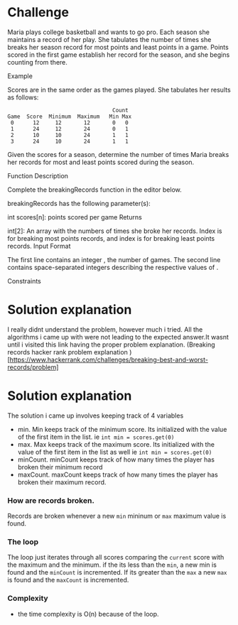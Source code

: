 # Challenge
Maria plays college basketball and wants to go pro. Each season she maintains a record of her play. She tabulates the number of times she breaks her season record for most points and least points in a game. Points scored in the first game establish her record for the season, and she begins counting from there.

Example

Scores are in the same order as the games played. She tabulates her results as follows:

                                     Count
    Game  Score  Minimum  Maximum   Min Max
     0      12     12       12       0   0
     1      24     12       24       0   1
     2      10     10       24       1   1
     3      24     10       24       1   1
Given the scores for a season, determine the number of times Maria breaks her records for most and least points scored during the season.

Function Description

Complete the breakingRecords function in the editor below.

breakingRecords has the following parameter(s):

int scores[n]: points scored per game
Returns

int[2]: An array with the numbers of times she broke her records. Index  is for breaking most points records, and index  is for breaking least points records.
Input Format

The first line contains an integer , the number of games.
The second line contains  space-separated integers describing the respective values of .

Constraints

# Solution explanation
I really didnt understand the problem, however much i tried. All the algorithms i came up with were not leading to the expected answer.It wasnt until i visited this link having the proper problem explanation.
(Breaking records hacker rank problem explanation )[https://www.hackerrank.com/challenges/breaking-best-and-worst-records/problem]


# Solution explanation
The solution i came up involves keeping track of 4 variables
- min. Min keeps track of the minimum score. Its initialized with the value of the first item in the list. ie `int min = scores.get(0)`
- max. Max keeps track of the maximum score. Its initialized with the value of the first item in the list as well ie `int min = scores.get(0)`
- minCount. minCount keeps track of how many times the player has broken their minimum record
- maxCount. maxCount keeps track of how many times the player has broken their maximum record.

### How are records broken.
Records are broken whenever a new `min` mininum or `max` maximum value is found.

### The loop
The loop just iterates through all scores comparing the `current` score with the maximum and the minimum. if the its less than the `min`, a new min is found and the `minCount` is incremented. If its greater than the `max` a new `max` is found and the `maxCount` is incremented.

### Complexity
- the time complexity is O(n) because of the loop.
